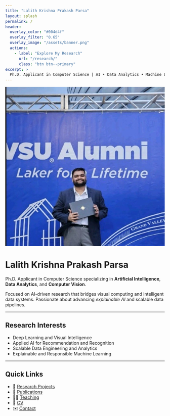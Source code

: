 ```yaml
---
title: "Lalith Krishna Prakash Parsa"
layout: splash
permalink: /
header:
  overlay_color: "#004d4f"
  overlay_filter: "0.65"
  overlay_image: "/assets/banner.png"
  actions:
    - label: "Explore My Research"
      url: "/research/"
      class: "btn btn--primary"
excerpt: >
  Ph.D. Applicant in Computer Science | AI • Data Analytics • Machine Learning
---
```


<div class="intro-container">
  <div class="profile-wrapper">
    <a href="/assets/profile.jpg" target="_blank">
      <img src="/assets/profile.jpg" alt="Profile Photo" class="profile-photo">
    </a>
  </div>
  <div class="intro-text">
    <h1>Lalith Krishna Prakash Parsa</h1>
    <p>Ph.D. Applicant in Computer Science specializing in <strong>Artificial Intelligence</strong>,
       <strong>Data Analytics</strong>, and <strong>Computer Vision</strong>.</p>
    <p>Focused on AI-driven research that bridges visual computing and intelligent data systems.
       Passionate about advancing <em>explainable AI</em> and scalable data pipelines.</p>
  </div>
</div>

---

## Research Interests
- Deep Learning and Visual Intelligence  
- Applied AI for Recommendation and Recognition  
- Scalable Data Engineering and Analytics  
- Explainable and Responsible Machine Learning  

---

## Quick Links
- 🔬 [Research Projects](/research/)  
- 📘 [Publications](/publications/)  
- 🧑‍🏫 [Teaching](/teaching/)  
- 📄 [CV](/cv/)  
- ✉️ [Contact](/contact/)
